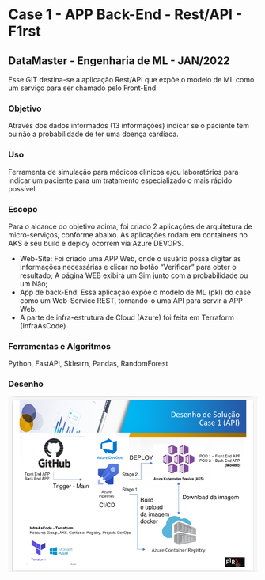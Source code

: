 # Case 1 - APP Back-End - Rest/API - F1rst
## DataMaster - Engenharia de ML - JAN/2022
Esse GIT destina-se a aplicação Rest/API que expõe o modelo de ML como um serviço para ser chamado pelo Front-End.

### Objetivo
Através dos dados informados (13 informações) indicar se o paciente tem ou não a probabilidade de ter uma doença cardíaca. 

### Uso
Ferramenta de simulação para médicos clínicos e/ou laboratórios para indicar um paciente para um tratamento especializado o mais rápido possível. 

### Escopo
Para o alcance do objetivo acima, foi criado 2 aplicações de arquitetura de micro-serviços, conforme abaixo. As aplicações rodam em containers no AKS e seu build e deploy ocorrem via Azure DEVOPS. 
- Web-Site: Foi criado uma APP Web, onde o usuário possa digitar as informações necessárias e clicar no botão “Verificar” para obter o resultado; A página WEB exibirá um Sim junto com a probabilidade ou um Não; 
- App de back-End: Essa aplicação expõe o modelo de ML (pkl) do case como um Web-Service REST, tornando-o uma API para servir a APP Web.
- A parte de infra-estrutura de Cloud (Azure) foi feita em Terraform (InfraAsCode)

### Ferramentas e Algoritmos
Python, FastAPI, Sklearn, Pandas, RandomForest

### Desenho

![Desenho de Solução](https://github.com/marciodelima/case1_santander_engml_geral/blob/main/desenho.png)
